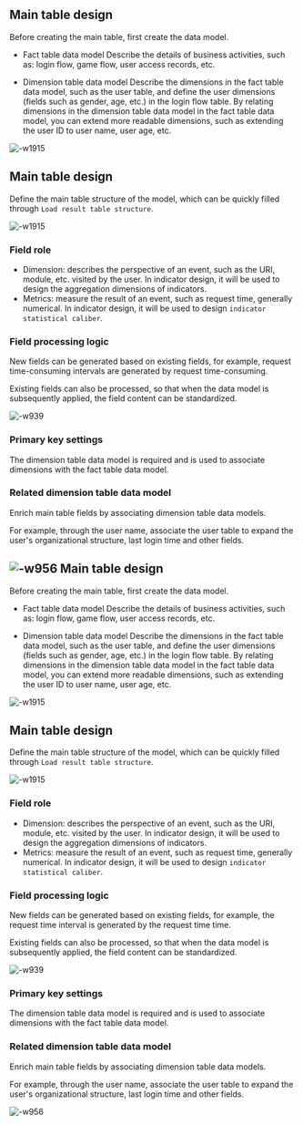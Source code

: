Main table design
----

Before creating the main table, first create the data model.

- Fact table data model
Describe the details of business activities, such as: login flow, game flow, user access records, etc.

- Dimension table data model
Describe the dimensions in the fact table data model, such as the user table, and define the user dimensions (fields such as gender, age, etc.) in the login flow table.
By relating dimensions in the dimension table data model in the fact table data model, you can extend more readable dimensions, such as extending the user ID to user name, user age, etc.

![-w1915](media/16381485811376.jpg)


## Main table design
Define the main table structure of the model, which can be quickly filled through `Load result table structure`.

![-w1915](media/16381494313580.jpg)


### Field role
- Dimension: describes the perspective of an event, such as the URI, module, etc. visited by the user. In indicator design, it will be used to design the aggregation dimensions of indicators.
- Metrics: measure the result of an event, such as request time, generally numerical. In indicator design, it will be used to design `indicator statistical caliber`.

### Field processing logic
New fields can be generated based on existing fields, for example, request time-consuming intervals are generated by request time-consuming.

Existing fields can also be processed, so that when the data model is subsequently applied, the field content can be standardized.

![-w939](media/16381495868240.jpg)


### Primary key settings
The dimension table data model is required and is used to associate dimensions with the fact table data model.

### Related dimension table data model
Enrich main table fields by associating dimension table data models.

For example, through the user name, associate the user table to expand the user's organizational structure, last login time and other fields.

![-w956](media/16381497961079.jpg)
Main table design
----

Before creating the main table, first create the data model.

- Fact table data model
Describe the details of business activities, such as: login flow, game flow, user access records, etc.

- Dimension table data model
Describe the dimensions in the fact table data model, such as the user table, and define the user dimensions (fields such as gender, age, etc.) in the login flow table.
By relating dimensions in the dimension table data model in the fact table data model, you can extend more readable dimensions, such as extending the user ID to user name, user age, etc.

![-w1915](media/16381485811376.jpg)


## Main table design
Define the main table structure of the model, which can be quickly filled through `Load result table structure`.

![-w1915](media/16381494313580.jpg)


### Field role
- Dimension: describes the perspective of an event, such as the URI, module, etc. visited by the user. In indicator design, it will be used to design the aggregation dimensions of indicators.
- Metrics: measure the result of an event, such as request time, generally numerical. In indicator design, it will be used to design `indicator statistical caliber`.

### Field processing logic
New fields can be generated based on existing fields, for example, the request time interval is generated by the request time time.

Existing fields can also be processed, so that when the data model is subsequently applied, the field content can be standardized.

![-w939](media/16381495868240.jpg)


### Primary key settings
The dimension table data model is required and is used to associate dimensions with the fact table data model.

### Related dimension table data model
Enrich main table fields by associating dimension table data models.

For example, through the user name, associate the user table to expand the user's organizational structure, last login time and other fields.

![-w956](media/16381497961079.jpg)